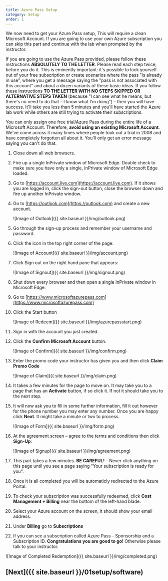 ```yaml
---
title: Azure Pass Setup
category: Setup
order: 1
---
```


We now need to get your Azure Pass setup, This will require a clean Microsoft Account. If you are going to use your own Azure subscription you can skip this part and continue with the lab when prompted by the instructor.

If you are going to use the Azure Pass provided, please follow these instructions **ABSOLUTELY TO THE LETTER**. Please read each step twice, before you do it. This is eminently important: it's possible to lock yourself out of your free subscription or create scenarios where the pass "is already in use", where you get a message saying the "pass is not associated with this account" and about a dozen variants of these basic ideas. If you follow these instructions **TO THE LETTER WITH NO STEPS SKIPPED OR ALTERNATIVE STEPS TAKEN** (because "I can see what he means, but there's no need to do that – I know what I'm doing") – then you will have success. It'll take you less than 5 minutes and you'll have started the Azure lab work while others are still trying to activate their subscriptions.

You can only assign one free trial/Azure Pass during the entire life of a Microsoft Account. Therefore, **avoid using an existing Microsoft Account**. We've come across it many times where people took out a trial in 2008 and have completely forgotten all about it. You'll only get an error message saying you can't do that.

1. Close down all web browsers.

1. Fire up a single InPrivate window of Microsoft Edge. Double check to make sure you have only a single, InPrivate window of Microsoft Edge loaded.

1. Go to [https://account.live.com](https://account.live.com). If it shows you are logged in, click the sign-out button, close the browser down and fire up another InPrivate window.

1. Go to [https://outlook.com](https://outlook.com) and create a new account.

    ![Image of Outlook]({{ site.baseurl }}/img/outlook.png)

1. Go through the sign-up process and remember your username and password.

2. Click the icon in the top right corner of the page:

    ![Image of Account]({{ site.baseurl }}/img/account.png)

1. Click Sign out on the right hand pane that appears:

    ![Image of Signout]({{ site.baseurl }}/img/signout.png)

1. Shut down every browser and then open a single InPrivate window in Microsoft Edge.

1. Go to [https://www.microsoftazurepass.com](https://www.microsoftazurepass.com)

1. Click the Start button

    ![Image of Redeem]({{ site.baseurl }}/img/azurepassstart.png)

1. Sign in with the account you just created.

1. Click the **Confirm Microsoft Account** button.

    ![Image of Confirm]({{ site.baseurl }}/img/confirm.png)

1. Enter the promo code your instructor has given you and then click **Claim Promo Code**

    ![Image of Claim]({{ site.baseurl }}/img/claim.png)

1. It takes a few minutes for the page to move on. It may take you to a page that has an **Activate** button, if so click it. If not it should take you to the next step.

1. It will now ask you to fill in some further information, fill it out however for the phone number you may enter any number. Once you are happy click **Next**. It might take a minute or two to process.

    ![Image of Form]({{ site.baseurl }}/img/form.png)

1. At the agreement screen – agree to the terms and conditions then click **Sign-Up**:

    ![Image of Signup]({{ site.baseurl }}/img/agreement.png)

1. This part takes a few minutes. **BE CAREFUL!** – Never click anything on this page until you see a page saying "Your subscription is ready for you".

1. Once it is all completed you will be automaticly redirected to the Azure Portal.

1. To check your subscription was successfully redeemed, click **Cost Management + Billing** near the bottom of the left-hand blade.

1. Select your Azure account on the screen, it should show your email address.

1. Under **Billing** go to **Subscriptions**

1. If you can see a subscription called Azure Pass - Sponsorship and a Subscription ID. **Congratulations you are good to go!** Otherwise please talk to your instructor.

![Image of Completed Redemption]({{ site.baseurl }}/img/completed.png)


## [Next]({{ site.baseurl }}/01setup/software)
